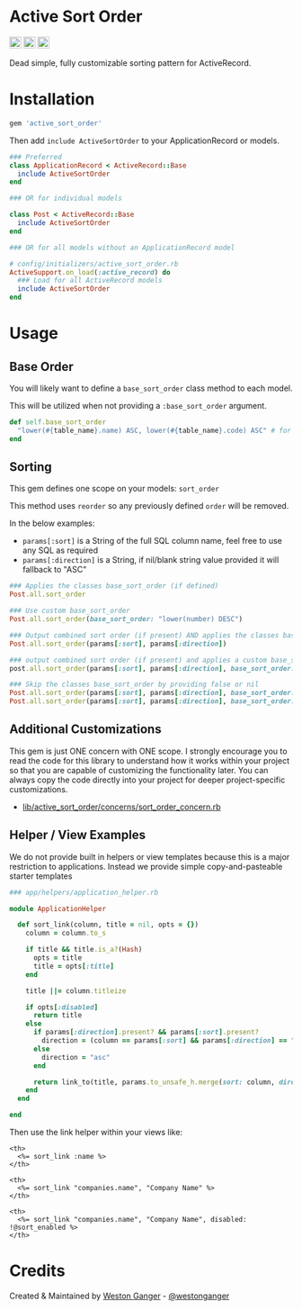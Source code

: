 # Active Sort Order

<a href="https://badge.fury.io/rb/active_sort_order" target="_blank"><img height="21" style='border:0px;height:21px;' border='0' src="https://badge.fury.io/rb/active_sort_order.svg" alt="Gem Version"></a>
<a href='https://travis-ci.com/westonganger/active_sort_order' target='_blank'><img height='21' style='border:0px;height:21px;' src='https://api.travis-ci.org/westonganger/active_sort_order.svg?branch=master' border='0' alt='Build Status' /></a>
<a href='https://rubygems.org/gems/active_sort_order' target='_blank'><img height='21' style='border:0px;height:21px;' src='https://ruby-gem-downloads-badge.herokuapp.com/active_sort_order?label=rubygems&type=total&total_label=downloads&color=brightgreen' border='0' alt='RubyGems Downloads' /></a>

Dead simple, fully customizable sorting pattern for ActiveRecord.

# Installation

```ruby
gem 'active_sort_order'
```

Then add `include ActiveSortOrder` to your ApplicationRecord or models.

```ruby
### Preferred
class ApplicationRecord < ActiveRecord::Base
  include ActiveSortOrder
end

### OR for individual models

class Post < ActiveRecord::Base
  include ActiveSortOrder
end

### OR for all models without an ApplicationRecord model

# config/initializers/active_sort_order.rb
ActiveSupport.on_load(:active_record) do
  ### Load for all ActiveRecord models
  include ActiveSortOrder
end
```

# Usage

## Base Order

You will likely want to define a `base_sort_order` class method to each model. 

This will be utilized when not providing a `:base_sort_order` argument.

```ruby
def self.base_sort_order
  "lower(#{table_name}.name) ASC, lower(#{table_name}.code) ASC" # for example
end
```

## Sorting

This gem defines one scope on your models: `sort_order`

This method uses `reorder` so any previously defined `order` will be removed.

In the below examples:

 - `params[:sort]` is a String of the full SQL column name, feel free to use any SQL as required
 - `params[:direction]` is a String, if nil/blank string value provided it will fallback to "ASC"

```ruby
### Applies the classes base_sort_order (if defined)
Post.all.sort_order

### Use custom base_sort_order
Post.all.sort_order(base_sort_order: "lower(number) DESC")

### Output combined sort order (if present) AND applies the classes base_sort_order (if defined)
Post.all.sort_order(params[:sort], params[:direction]) 

### output combined sort order (if present) and applies a custom base_sort_order
post.all.sort_order(params[:sort], params[:direction], base_sort_order: "lower(number) desc, lower(code) asc")

### Skip the classes base_sort_order by providing false or nil
Post.all.sort_order(params[:sort], params[:direction], base_sort_order: false)
Post.all.sort_order(params[:sort], params[:direction], base_sort_order: nil)
```

## Additional Customizations

This gem is just ONE concern with ONE scope. I strongly encourage you to read the code for this library to understand how it works within your project so that you are capable of customizing the functionality later. You can always copy the code directly into your project for deeper project-specific customizations.

- [lib/active_sort_order/concerns/sort_order_concern.rb](./lib/active_sort_order/concerns/sort_order_concern.rb)

## Helper / View Examples

We do not provide built in helpers or view templates because this is a major restriction to applications. Instead we provide simple copy-and-pasteable starter templates

```ruby
### app/helpers/application_helper.rb

module ApplicationHelper

  def sort_link(column, title = nil, opts = {})
    column = column.to_s

    if title && title.is_a?(Hash)
      opts = title
      title = opts[:title]
    end

    title ||= column.titleize

    if opts[:disabled]
      return title
    else
      if params[:direction].present? && params[:sort].present?
        direction = (column == params[:sort] && params[:direction] == "asc") ? "desc" : "asc"
      else
        direction = "asc"
      end

      return link_to(title, params.to_unsafe_h.merge(sort: column, direction: direction))
    end
  end

end
```

Then use the link helper within your views like:

```erb
<th>
  <%= sort_link :name %>
</th>

<th>
  <%= sort_link "companies.name", "Company Name" %>
</th>

<th>
  <%= sort_link "companies.name", "Company Name", disabled: !@sort_enabled %>
</th>
```

# Credits

Created & Maintained by [Weston Ganger](https://westonganger.com) - [@westonganger](https://github.com/westonganger)
